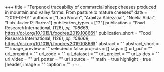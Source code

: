 +++
title = "Terpenoid traceability of commercial sheep cheeses produced in mountain and valley farms: From pasture to mature cheeses"
date = "2019-01-01"
authors = ["Lara Moran", "Arantza Aldezabal", "Noelia Aldai", "Luis Javier R. Barron"]
publication_types = ["2"]
publication = "Food Research International, (126), _pp. 108669_, https://doi.org/10.1016/j.foodres.2019.108669"
publication_short = "Food Research International, (126), _pp. 108669_, https://doi.org/10.1016/j.foodres.2019.108669"
abstract = ""
abstract_short = ""
image_preview = ""
selected = false
projects = []
tags = []
url_pdf = ""
url_preprint = ""
url_code = ""
url_dataset = ""
url_project = ""
url_slides = ""
url_video = ""
url_poster = ""
url_source = ""
math = true
highlight = true
[header]
image = ""
caption = ""
+++
